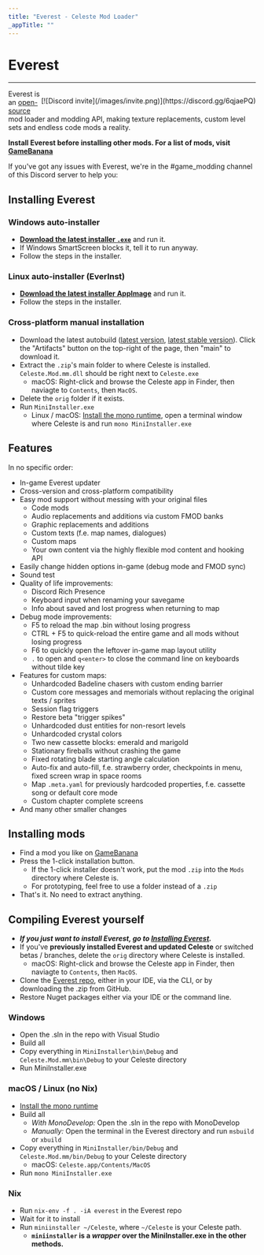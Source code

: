 ```yaml
---
title: "Everest - Celeste Mod Loader"
_appTitle: ""
---
```


<!-- .h1 is styled by the default DocFX theme. -->
<h1 class="h1 main-header">Everest</h1>

----

<p style="float: right;">[![Discord invite](/images/invite.png)](https://discord.gg/6qjaePQ)</p>

Everest is an [open-source](https://github.com/EverestAPI) mod loader and modding API, making texture replacements, custom level sets and endless code mods a reality.

**Install Everest before installing other mods. For a list of mods, visit [GameBanana](https://gamebanana.com/games/6460)**

If you've got any issues with Everest, we're in the #game_modding channel of this Discord server to help you:

## Installing Everest

### Windows auto-installer
- [**Download the latest installer `.exe`**](https://gamebanana.com/tools/download/6449) and run it.
- If Windows SmartScreen blocks it, tell it to run anyway.
- Follow the steps in the installer.

### Linux auto-installer (EverInst)
- [**Download the latest installer AppImage**](https://gamebanana.com/tools/download/6630) and run it.
- Follow the steps in the installer.

### Cross-platform manual installation
- Download the latest autobuild ([latest version](https://dev.azure.com/EverestAPI/Everest/_build/latest?definitionId=3&branchName=master), [latest stable version](https://dev.azure.com/EverestAPI/Everest/_build/latest?definitionId=3&branchName=stable)). Click the "Artifacts" button on the top-right of the page, then "main" to download it.
- Extract the `.zip`'s main folder to where Celeste is installed. `Celeste.Mod.mm.dll` should be right next to `Celeste.exe`
    - macOS: Right-click and browse the Celeste app in Finder, then naviagte to `Contents`, then `MacOS`.
- Delete the `orig` folder if it exists.
- Run `MiniInstaller.exe`
    - Linux / macOS: [Install the mono runtime](https://www.mono-project.com/download/stable/), open a terminal window where Celeste is and run `mono MiniInstaller.exe`

## Features
In no specific order:
- In-game Everest updater
- Cross-version and cross-platform compatibility
- Easy mod support without messing with your original files
    - Code mods
    - Audio replacements and additions via custom FMOD banks
    - Graphic replacements and additions
    - Custom texts (f.e. map names, dialogues)
    - Custom maps
    - Your own content via the highly flexible mod content and hooking API
- Easily change hidden options in-game (debug mode and FMOD sync)
- Sound test
- Quality of life improvements:
    - Discord Rich Presence
    - Keyboard input when renaming your savegame
    - Info about saved and lost progress when returning to map
- Debug mode improvements:
    - F5 to reload the map .bin without losing progress
    - CTRL + F5 to quick-reload the entire game and all mods without losing progress
    - F6 to quickly open the leftover in-game map layout utility
    - `.` to open and `q<enter>` to close the command line on keyboards without tilde key
- Features for custom maps:
    - Unhardcoded Badeline chasers with custom ending barrier
    - Custom core messages and memorials without replacing the original texts / sprites
    - Session flag triggers
    - Restore beta "trigger spikes"
    - Unhardcoded dust entities for non-resort levels
    - Unhardcoded crystal colors
    - Two new cassette blocks: emerald and marigold
    - Stationary fireballs without crashing the game
    - Fixed rotating blade starting angle calculation
    - Auto-fix and auto-fill, f.e. strawberry order, checkpoints in menu, fixed screen wrap in space rooms
    - Map `.meta.yaml` for previously hardcoded properties, f.e. cassette song or default core mode
    - Custom chapter complete screens
- And many other smaller changes

## Installing mods
- Find a mod you like on [GameBanana](https://gamebanana.com/games/6460)
- Press the 1-click installation button.
    - If the 1-click installer doesn't work, put the mod `.zip` into the `Mods` directory where Celeste is.
    - For prototyping, feel free to use a folder instead of a `.zip`
- That's it. No need to extract anything.

## Compiling Everest yourself
- ***If you just want to install Everest, go to [Installing Everest](#installing-everest).***
- If you've **previously installed Everest and updated Celeste** or switched betas / branches, delete the `orig` directory where Celeste is installed.
    - macOS: Right-click and browse the Celeste app in Finder, then naviagte to `Contents`, then `MacOS`.
- Clone the [Everest repo](https://github.com/EverestAPI/Everest), either in your IDE, via the CLI, or by downloading the .zip from GitHub.
- Restore Nuget packages either via your IDE or the command line.

### Windows
- Open the .sln in the repo with Visual Studio
- Build all
- Copy everything in `MiniInstaller\bin\Debug` and `Celeste.Mod.mm\bin\Debug` to your Celeste directory
- Run MiniInstaller.exe

### macOS / Linux (no Nix)
- [Install the mono runtime](https://www.mono-project.com/download/stable/)
- Build all
    - _With MonoDevelop:_ Open the .sln in the repo with MonoDevelop
    - _Manually:_ Open the terminal in the Everest directory and run `msbuild` or `xbuild`
- Copy everything in `MiniInstaller/bin/Debug` and `Celeste.Mod.mm/bin/Debug` to your Celeste directory
    - macOS: `Celeste.app/Contents/MacOS`
- Run `mono MiniInstaller.exe`

### Nix
- Run `nix-env -f . -iA everest` in the Everest repo
- Wait for it to install
- Run `miniinstaller ~/Celeste`, where `~/Celeste` is your Celeste path.
    - **`miniinstaller` is a *wrapper* over the MiniInstaller.exe in the other methods.**
